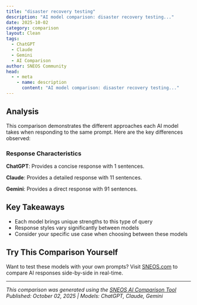 ```yaml
---
title: "disaster recovery testing"
description: "AI model comparison: disaster recovery testing..."
date: 2025-10-02
category: comparison
layout: Clean
tags:
  - ChatGPT
  - Claude
  - Gemini
  - AI Comparison
author: SNEOS Community
head:
  - - meta
    - name: description
      content: "AI model comparison: disaster recovery testing..."
---
```


<ChatComparison
  title="disaster recovery testing"
  prompt="disaster recovery testing"
  :responses='{
    "ChatGPT": "Disaster recovery testing is an essential process in business continuity planning that helps organizations ensure they can effectively recover from unexpected disruptive events, such as natural disasters, cyberattacks, or hardware failures. The goal of disaster recovery testing is to verify that the disaster recovery plan (DRP) works as intended and can restore systems, data, and operations in a timely manner. Here are the key aspects and steps involved in disaster recovery testing:\n\n### 1. **Define Objectives and Scope**\n   - Determine the objectives of the testing (e.g., recovery time objectives, recovery point objectives).\n   - Define the scope, including which systems, applications, and processes will be tested.\n\n### 2. **Choose Testing Methods**\n   There are several types of disaster recovery testing methods, including:\n   - **Tabletop Exercises**: Discussing and reviewing the disaster recovery plan in a meeting setting to identify potential issues.\n   - **Walkthroughs**: Step-by-step walkthroughs of the plan to ensure understanding and identify gaps.\n   - **Simulation Tests**: Simulating a disaster scenario and executing the DRP to practice recovery procedures.\n   - **Full Interruption Tests**: Shutting down systems entirely to test recovery; this is the most risky and should be done with caution.\n   - **Parallel Tests**: Running the recovery systems alongside live systems to verify that recovery operations can be executed without affecting production.\n\n### 3. **Preparation**\n   - Communicate with all stakeholders about the testing schedule and objectives.\n   - Ensure all participants are trained and aware of their roles in the disaster recovery plan.\n   - Prepare the necessary resources, including hardware, software, and documentation.\n\n### 4. **Execute the Test**\n   - Carry out the chosen testing method according to the predefined scenarios.\n   - Follow the established procedures in the DRP and document the process.\n\n### 5. **Evaluate and Analyze Results**\n   - Assess how well the recovery was executed against the objectives defined at the outset.\n   - Identify any issues, gaps, or areas for improvement in the DRP and execution.\n   - Involve all stakeholders in the review process to gather feedback.\n\n### 6. **Update and Improve the Disaster Recovery Plan**\n   - Modify the disaster recovery plan based on insights gained from testing.\n   - Ensure that documentation is updated, and any new procedures or lessons learned are incorporated.\n\n### 7. **Schedule Regular Testing**\n   - Develop a schedule for regular disaster recovery testing (typically annually or bi-annually) to ensure ongoing preparedness and adaptation to changes in the business environment.\n\n### 8. **Maintain Documentation**\n   - Keep detailed records of all testing activities, results, improvements, and changes made to the disaster recovery plan.\n\n### Key Benefits of Disaster Recovery Testing\n- **Assures Business Continuity**: Ensures that an organization can maintain or quickly resume mission-critical functions.\n- **Identifies Weaknesses**: Helps to identify and rectify potential flaws in the disaster recovery plan before an actual disaster occurs.\n- **Builds Confidence**: Provides reassurance to stakeholders, including employees, customers, and partners, that the organization is prepared for unforeseen disruptions.\n- **Ensures Compliance**: Helps meet regulatory requirements related to disaster recovery and data protection.\n\nBy implementing effective disaster recovery testing, organizations can better prepare for potential disruptions, minimize downtime, and protect critical data and operations.",
    "Claude": "# Disaster Recovery Testing: A Comprehensive Guide\n\n## What is Disaster Recovery Testing?\n\nDisaster recovery testing is the process of validating that an organization\u0027s disaster recovery (DR) plan works effectively and can restore critical systems, data, and operations within acceptable timeframes after a disruptive event.\n\n## Types of DR Tests\n\n### 1. **Tabletop Exercises**\n- Paper-based walkthrough of DR procedures\n- Low risk, low cost\n- Tests knowledge and identifies gaps in documentation\n- No actual system interruption\n\n### 2. **Walkthrough Tests**\n- Step-by-step review of DR procedures with key personnel\n- Validates roles and responsibilities\n- Identifies communication gaps\n- Minimal technical validation\n\n### 3. **Simulation Tests**\n- Mock disaster scenarios\n- Tests decision-making processes\n- Validates communication channels\n- No actual system failover\n\n### 4. **Parallel Tests**\n- DR systems activated alongside production\n- Tests backup systems without disrupting operations\n- Validates data synchronization\n- Lower risk than full interruption\n\n### 5. **Full Interruption Tests**\n- Complete shutdown of primary systems\n- Most comprehensive validation\n- Highest risk but most realistic\n- Tests complete recovery process\n\n## Key Testing Components\n\n### **Recovery Time Objectives (RTO)**\n- Maximum acceptable downtime\n- Time to restore functionality\n- Measured from disaster declaration to system restoration\n\n### **Recovery Point Objectives (RPO)**\n- Maximum acceptable data loss\n- Point-in-time recovery target\n- Determines backup frequency requirements\n\n### **Critical System Prioritization**\n- Tier 1: Mission-critical systems\n- Tier 2: Important but not critical\n- Tier 3: Nice-to-have systems\n\n## Testing Process Steps\n\n### **1. Planning Phase**\n\u0060\u0060\u0060\n\u2713 Define test scope and objectives\n\u2713 Select test type and methodology\n\u2713 Identify participants and roles\n\u2713 Schedule testing windows\n\u2713 Prepare test environment\n\u2713 Document success criteria\n\u0060\u0060\u0060\n\n### **2. Preparation Phase**\n\u0060\u0060\u0060\n\u2713 Backup current systems\n\u2713 Notify stakeholders\n\u2713 Prepare monitoring tools\n\u2713 Set up communication channels\n\u2713 Review procedures with team\n\u2713 Establish rollback procedures\n\u0060\u0060\u0060\n\n### **3. Execution Phase**\n\u0060\u0060\u0060\n\u2713 Initiate test scenario\n\u2713 Execute recovery procedures\n\u2713 Monitor system performance\n\u2713 Document issues and timing\n\u2713 Test communication protocols\n\u2713 Validate data integrity\n\u0060\u0060\u0060\n\n### **4. Evaluation Phase**\n\u0060\u0060\u0060\n\u2713 Compare results to objectives\n\u2713 Analyze RTO/RPO achievement\n\u2713 Identify gaps and issues\n\u2713 Collect participant feedback\n\u2713 Document lessons learned\n\u2713 Update DR plans\n\u0060\u0060\u0060\n\n## Testing Checklist\n\n### **Pre-Test Validation**\n- [ ] Current backups verified\n- [ ] DR site connectivity confirmed\n- [ ] Required personnel available\n- [ ] Testing tools prepared\n- [ ] Rollback procedures ready\n- [ ] Stakeholders notified\n\n### **During Test Monitoring**\n- [ ] Recovery time tracking\n- [ ] System functionality validation\n- [ ] Data integrity verification\n- [ ] Network connectivity testing\n- [ ] Application performance monitoring\n- [ ] User access validation\n\n### **Post-Test Assessment**\n- [ ] RTO/RPO objectives met\n- [ ] All systems fully functional\n- [ ] Data consistency verified\n- [ ] Issues documented\n- [ ] Improvement areas identified\n- [ ] DR plan updates needed\n\n## Common Testing Scenarios\n\n### **Technology Disasters**\n- Server hardware failure\n- Network outages\n- Cyber attacks/ransomware\n- Data corruption\n- Software failures\n\n### **Natural Disasters**\n- Fire, flood, earthquake\n- Power outages\n- Facility damage\n- Regional emergencies\n\n### **Human-Related Incidents**\n- Key personnel unavailable\n- Human error scenarios\n- Security breaches\n- Vendor failures\n\n## Best Practices\n\n### **Frequency and Scheduling**\n- Annual comprehensive tests minimum\n- Quarterly focused component tests\n- After major system changes\n- During low-impact time windows\n\n### **Documentation**\n- Detailed test procedures\n- Step-by-step recovery guides\n- Contact information updates\n- Lessons learned repository\n\n### **Communication**\n- Clear escalation procedures\n- Multiple communication channels\n- Regular status updates\n- Stakeholder notification protocols\n\n### **Continuous Improvement**\n- Regular plan updates\n- Technology refresh",
    "Gemini": "Disaster recovery (DR) testing is a critical component of any robust disaster recovery plan. It validates that your plan will work as expected and helps identify weaknesses so you can improve it. Essentially, it\u0027s practice for the real thing.\n\nHere\u0027s a breakdown of what disaster recovery testing is all about:\n\n**What is Disaster Recovery Testing?**\n\n*   **Purpose:** To verify the effectiveness of your disaster recovery plan and ensure your organization can recover critical business functions after a disruptive event (e.g., natural disaster, cyberattack, hardware failure).\n*   **Process:** Involves simulating disaster scenarios and executing the steps outlined in your DR plan to see if you can restore systems, data, and operations within the defined Recovery Time Objectives (RTOs) and Recovery Point Objectives (RPOs).\n*   **Outcome:** Provides valuable insights into the strengths and weaknesses of your DR plan, allowing you to identify areas for improvement and refine your recovery processes.\n\n**Why is DR Testing Important?**\n\n*   **Validates the Plan:** Ensures the DR plan is up-to-date, accurate, and executable.  Assumptions made during plan development are tested in a controlled environment.\n*   **Identifies Weaknesses:**  Uncovers potential gaps in the plan, such as missing steps, incorrect configurations, or inadequate resources.\n*   **Reduces Risk:** Minimizes the impact of a real disaster by improving recovery speed and accuracy.  A tested plan is far more reliable than an untested one.\n*   **Improves Confidence:**  Increases confidence among stakeholders (IT staff, business users, management) that the organization can effectively recover from a disaster.\n*   **Meets Compliance Requirements:**  Many regulatory standards and industry best practices require organizations to have a DR plan and to test it regularly.\n*   **Trains Personnel:** Provides an opportunity for IT staff to practice recovery procedures and become familiar with the DR plan.\n*   **Cost Savings:** A well-tested and effective DR plan can reduce the financial impact of a disaster by minimizing downtime and data loss.\n\n**Types of Disaster Recovery Tests:**\n\nDR testing can be performed at varying levels of complexity and impact.  Here\u0027s a common classification:\n\n*   **Document Review:**\n    *   **Description:** A thorough review of the DR plan documentation to ensure accuracy, completeness, and clarity.\n    *   **Focus:** Identifying gaps, inconsistencies, and outdated information in the plan.\n    *   **Impact:** Low impact. Doesn\u0027t involve any system downtime.\n    *   **Example:** Reviewing the contact list to ensure all phone numbers and email addresses are current.\n*   **Walkthrough Test (Tabletop Exercise):**\n    *   **Description:** A simulated disaster scenario where IT staff and business users walk through the recovery process step-by-step.\n    *   **Focus:** Validating the roles and responsibilities, communication protocols, and decision-making processes outlined in the DR plan.\n    *   **Impact:** Low impact.  Doesn\u0027t involve any system downtime.\n    *   **Example:** Gathering key personnel in a room to discuss how they would respond to a simulated ransomware attack, following the steps in the DR plan.\n*   **Simulation Test:**\n    *   **Description:** A more advanced test that involves simulating a disaster scenario in a test environment.\n    *   **Focus:** Verifying the functionality of recovery systems and applications, as well as the effectiveness of data replication and backup processes.\n    *   **Impact:** Low to medium impact.  May involve some downtime in the test environment.\n    *   **Example:** Simulating a server failure in a test environment and testing the failover to a backup server.\n*   **Parallel Test:**\n    *   **Description:** A full-scale test where the DR systems are brought online in parallel with the production systems.  Data is restored to the DR environment and validated, while production systems continue to operate.\n    *   **Focus:** Validating the functionality of the DR systems without impacting the production environment.\n    *   **Impact:** Medium impact.  Minimal disruption to production, but requires significant resources.\n    *   **Example:** Restoring data to the DR environment and running reports from the DR systems to verify data integrity, while the production systems continue to process transactions.\n*   **Cutover Test (Full Interruption Test):**\n    *   **Description:** The most comprehensive test, where the production systems are shut down and the DR systems are brought online to take over all operations.\n    *   **Focus:** Validating the entire DR plan and ensuring that all critical business functions can be restored in the DR environment.\n    *   **Impact:** High impact.  Involves significant downtime and requires careful planning and coordination.  This should be planned well in advance.\n    *   **Example:** Shutting down the primary data center and failing over all applications and data to the secondary data center.\n\n**Key Steps in DR Testing:**\n\n1.  **Define Scope and Objectives:** Determine which systems and applications will be included in the test, what specific objectives you want to achieve (e.g., verify RTO, validate data integrity), and the type of test to be performed.\n2.  **Develop a Test Plan:** Create a detailed test plan that outlines the test procedures, roles and responsibilities, communication protocols, and success criteria.\n3.  **Prepare the Test Environment:** Ensure that the test environment is properly configured and isolated from the production environment.  This might involve setting up dedicated servers, networks, and storage.\n4.  **Execute the Test:** Follow the test plan carefully and document all observations and results.  Be sure to record any deviations from the plan or unexpected issues.\n5.  **Analyze the Results:** Analyze the test results to identify any weaknesses or gaps in the DR plan.  Compare the actual recovery time and data loss to the defined RTOs and RPOs.\n6.  **Update the DR Plan:** Revise the DR plan based on the findings from the test.  Implement any necessary changes to procedures, configurations, or resources.\n7.  **Retest:** Repeat the testing process to verify that the changes made to the DR plan have been effective.\n8.  **Document Everything:** Thorough documentation is essential.  Keep records of the test plan, test results, and any changes made to the DR plan.\n\n**Best Practices for DR Testing:**\n\n*   **Regular Testing:** Conduct DR tests on a regular basis (e.g., annually, semi-annually) to ensure the plan remains effective as your IT environment evolves.\n*   **Risk-Based Approach:** Prioritize testing based on the criticality of the systems and applications.  Focus on the areas that pose the greatest risk to the business.\n*   **Automation:** Automate as many of the testing tasks as possible to reduce manual effort and improve consistency.\n*   **Communication:** Establish clear communication protocols and ensure that all stakeholders are informed about the test plan and results.\n*   **Realistic Scenarios:** Use realistic disaster scenarios that are relevant to your organization\u0027s environment and potential threats.\n*   **Involve Business Users:** Involve business users in the testing process to ensure that the DR plan meets their needs and expectations.\n*   **Learn from Failures:** Don\u0027t be discouraged by failures.  View them as opportunities to learn and improve the DR plan.\n*   **Continuous Improvement:** DR testing is an ongoing process. Continuously review and update the DR plan based on lessons learned from testing and changes in the IT environment.\n*   **Use Specialized Tools:** Consider using specialized DR testing tools to automate the testing process and provide more comprehensive reporting.\n\n**Challenges of DR Testing:**\n\n*   **Cost:** DR testing can be expensive, especially for full-scale tests that require significant resources.\n*   **Complexity:** DR plans can be complex, and testing them can be challenging, especially for large and distributed IT environments.\n*   **Downtime:** Some types of DR tests can involve downtime, which can disrupt business operations.\n*   **Coordination:** DR testing requires careful coordination among various teams and departments.\n*   **Keeping Up with Changes:** The IT environment is constantly changing, which means that the DR plan and testing procedures must be updated regularly.\n\n**In summary, disaster recovery testing is an essential process for ensuring business continuity in the face of disruptive events. By validating your DR plan and identifying weaknesses, you can minimize the impact of a disaster and ensure that your organization can recover quickly and effectively.**\n"
  }'
  published-date="09:56"
/>

## Analysis

This comparison demonstrates the different approaches each AI model takes when responding to the same prompt. Here are the key differences observed:

### Response Characteristics

**ChatGPT**: Provides a concise response with 1 sentences. 

**Claude**: Provides a detailed response with 11 sentences. 

**Gemini**: Provides a direct response with 91 sentences. 

## Key Takeaways

- Each model brings unique strengths to this type of query
- Response styles vary significantly between models
- Consider your specific use case when choosing between these models

## Try This Comparison Yourself

Want to test these models with your own prompts? Visit [SNEOS.com](https://sneos.com) to compare AI responses side-by-side in real-time.

---

*This comparison was generated using the [SNEOS AI Comparison Tool](https://sneos.com)*
*Published: October 02, 2025 | Models: ChatGPT, Claude, Gemini*
